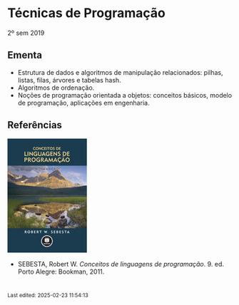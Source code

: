 # Técnicas de Programação

2º sem 2019

## Ementa

- Estrutura de dados e algoritmos de manipulação relacionados: pilhas, listas, filas, árvores e tabelas hash. 
- Algoritmos de ordenação. 
- Noções de programação orientada a objetos: conceitos básicos, modelo de programação, aplicações em engenharia.

## Referências

![](img/sebesta.jpg)

- SEBESTA, Robert W. *Conceitos de linguagens de programação*. 9. ed. Porto Alegre: Bookman, 2011.


<br><sub>Last edited: 2025-02-23 11:54:13</sub>
